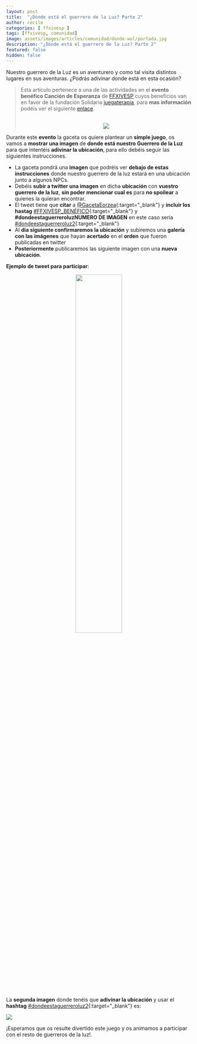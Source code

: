 ```yaml
---
layout: post
title:  "¿Dónde está el guerrero de la Luz? Parte 2"
author: cecile
categories: [ ffxivesp ]
tags: [ffxivesp, comunidad]
image: assets/images/articles/comunidad/donde-wol/portada.jpg
description: "¿Dónde está el guerrero de la Luz? Parte 2"
featured: false
hidden: false
---
```


Nuestro guerrero de la Luz es un aventurero y como tal visita distintos lugares en sus aventuras. ¿Podrás adivinar donde está en esta ocasión?

<blockquote>
Esta artículo pertenece a una de las actividades en el <b>evento benéfico Canción de Esperanza</b> de <a href="https://twitter.com/FFXIVESP_" target="_blank">FFXIVESP</a> cuyos beneficios van en favor de la fundación Solidaria <a href="https://www.juegaterapia.org" target="_blank">juegaterapia</a>, para <b>mas información</b> podéis ver el siguiente <a href="/cancion-esperanza/" target="_blank">enlace</a>.<br/>
<br/>
<p align="center"><a href="/cancion-esperanza/" target="_blank"><img src="{{ site.baseurl }}/assets/images/articles/comunidad/donde-wol/beneficio_horizontal.jpg"></a></p>
</blockquote>

Durante este **evento** la gaceta os quiere plantear un **simple juego**, os vamos a **mostrar una imagen** de **donde está nuestro Guerrero de la Luz** para que intentéis **adivinar la ubicación**, para ello debéis seguir las siguientes instrucciones. 

- La gaceta pondrá una **imagen** que podréis ver **debajo de estas instrucciones** donde nuestro guerrero de la luz estará en una ubicación junto a algunos NPCs.
- Debéis **subir a twitter una imagen** en dicha **ubicación** con **vuestro guerrero de la luz**, **sin poder mencionar cual es** para **no spoilear** a quienes la quieran encontrar.
- El tweet tiene que **citar** a [@GacetaEorzea](https://twitter.com/GacetaEorzea){:target="_blank"} y **incluir los hastag** [#FFXIVESP_BENÉFICO](https://twitter.com/hashtag/FFXIVESP_BENÉFICO){:target="_blank"} y **#dondeestaguerreroluzNUMERO DE IMAGEN** en este caso seria [#dondeestaguerreroluz2](https://twitter.com/hashtag/dondeestaguerreroluz2){:target="_blank"}
- Al **dia siguiente confirmaremos la ubicación** y subiremos una **galería con las imágenes** que hayan **acertado** en el **orden** que fueron publicadas en twitter
- **Posteriormente** publicaremos las siguiente imagen con una **nueva ubicación**.

**Ejemplo de tweet para participar**:

<p align="center"><img src="{{ site.baseurl }}/assets/images/articles/comunidad/donde-wol/02/ejemplo2.jpg" width="50%"></p>

La **segunda imagen** donde tenéis que **adivinar la ubicación** y usar el **hashtag** [#dondeestaguerreroluz2](https://twitter.com/hashtag/dondeestaguerreroluz2){:target="_blank"} es:

<script src="https://cdnjs.cloudflare.com/ajax/libs/ekko-lightbox/5.3.0/ekko-lightbox.min.js" integrity="sha512-Y2IiVZeaBwXG1wSV7f13plqlmFOx8MdjuHyYFVoYzhyRr3nH/NMDjTBSswijzADdNzMyWNetbLMfOpIPl6Cv9g==" crossorigin="anonymous" referrerpolicy="no-referrer"></script>
<link rel="stylesheet" href="https://cdnjs.cloudflare.com/ajax/libs/ekko-lightbox/5.3.0/ekko-lightbox.css" integrity="sha512-Velp0ebMKjcd9RiCoaHhLXkR1sFoCCWXNp6w4zj1hfMifYB5441C+sKeBl/T/Ka6NjBiRfBBQRaQq65ekYz3UQ==" crossorigin="anonymous" referrerpolicy="no-referrer" />

<div class="container card">
    <div class="row">
        <div class="col-xl">
            <a href="{{ site.baseurl }}/assets/images/articles/comunidad/donde-wol/02/02.jpg" data-toggle="lightbox"><img src="{{ site.baseurl }}/assets/images/articles/comunidad/donde-wol/02/02.jpg"></a>
        </div>       
    </div>
</div>

¡Esperamos que os resulte divertido este juego y os animamos a participar con el resto de guerreros de la luz!.

<!----
#### Imágenes que han acertado

En esta ocasión **nuestro WoL estaba en Eastern La Noscea - Raincatcher Gully - The Severed String**, aquí dejamos las imágenes que han acertado.

<sub><sup><i>Las imágenes a continuación están en orden de su publicación en twitter y el nombre del autor es el que tiene indicado en dicha plataforma.</i></sup></sub>

<div class="container card">
    <div class="row">
        <div class="col-xl">
            <a href="{{ site.baseurl }}/assets/images/articles/comunidad/donde-wol/02/02.jpg" data-toggle="lightbox"><img src="{{ site.baseurl }}/assets/images/articles/comunidad/donde-wol/02/02.jpg"></a>
        </div>       
    </div>
    <div class="row">  
        <div class="col-xl">
            <p align="center">Autor: <a href="https://twitter.com/QueenRaikichi94" target="_blank">Kaewahn||C0MMS CLOSED</a></p>
        </div>
    </div>
</div>    

<br/>
---->

<script>
    $(document).on('click', '[data-toggle="lightbox"]', function(event) {
                event.preventDefault();
                $(this).ekkoLightbox();
            });
</script>
